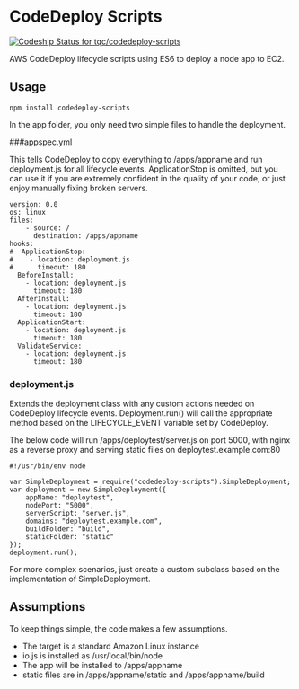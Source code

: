 # CodeDeploy Scripts

[ ![Codeship Status for tqc/codedeploy-scripts](https://codeship.com/projects/909dab90-2e9f-0133-1da1-6a18900ed8b9/status?branch=master)](https://codeship.com/projects/99161)

AWS CodeDeploy lifecycle scripts using ES6 to deploy a node app to EC2.

## Usage

    npm install codedeploy-scripts

In the app folder, you only need two simple files to handle the deployment.

###appspec.yml

This tells CodeDeploy to copy everything to /apps/appname and run deployment.js for all lifecycle events. ApplicationStop is omitted, but you can use it if you are extremely confident in the quality of your code, or just enjoy manually fixing broken servers.

    version: 0.0
    os: linux
    files:
        - source: /
          destination: /apps/appname
    hooks:
    #  ApplicationStop:
    #    - location: deployment.js
    #      timeout: 180
      BeforeInstall:
        - location: deployment.js
          timeout: 180
      AfterInstall:
        - location: deployment.js
          timeout: 180
      ApplicationStart:
        - location: deployment.js
          timeout: 180
      ValidateService:
        - location: deployment.js
          timeout: 180


### deployment.js 

Extends the deployment class with any custom actions needed on CodeDeploy lifecycle events. Deployment.run() will call the appropriate method based on the LIFECYCLE_EVENT variable set by CodeDeploy.

The below code will run /apps/deploytest/server.js on port 5000, with nginx as a reverse proxy and serving static files on deploytest.example.com:80

    #!/usr/bin/env node
    
    var SimpleDeployment = require("codedeploy-scripts").SimpleDeployment;
    var deployment = new SimpleDeployment({
        appName: "deploytest",
        nodePort: "5000",
        serverScript: "server.js",
        domains: "deploytest.example.com",
        buildFolder: "build",
        staticFolder: "static"
    });
    deployment.run();

For more complex scenarios, just create a custom subclass based on the implementation of SimpleDeployment.

## Assumptions

To keep things simple, the code makes a few assumptions.

* The target is a standard Amazon Linux instance
* io.js is installed as /usr/local/bin/node
* The app will be installed to /apps/appname
* static files are in /apps/appname/static and /apps/appname/build
